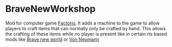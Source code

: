 # BraveNewWorkshop
Mod for computer game [Factorio](https://www.factorio.com/), It adds a machine to the game to allow players to craft items that can normally only be crafted by hand. 
This allows the crafting of these items while no player is present like in certain rts based mods like [Brave new world](https://mods.factorio.com/mod/brave-new-world) or [Von Neumann](https://mods.factorio.com/mod/vonNeumann)
